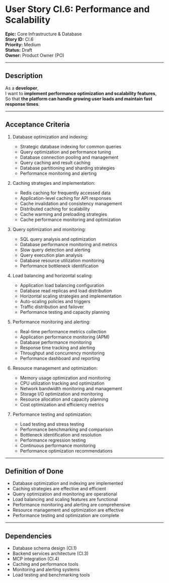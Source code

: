 # User Story CI.6: Performance and Scalability

**Epic:** Core Infrastructure & Database  
**Story ID:** CI.6  
**Priority:** Medium  
**Status:** Draft  
**Owner:** Product Owner (PO)

---

## Description

As a **developer**,  
I want to **implement performance optimization and scalability features**,  
So that **the platform can handle growing user loads and maintain fast response times**.

---

## Acceptance Criteria

1. Database optimization and indexing:
   - Strategic database indexing for common queries
   - Query optimization and performance tuning
   - Database connection pooling and management
   - Query caching and result caching
   - Database partitioning and sharding strategies
   - Performance monitoring and alerting

2. Caching strategies and implementation:
   - Redis caching for frequently accessed data
   - Application-level caching for API responses
   - Cache invalidation and consistency management
   - Distributed caching for scalability
   - Cache warming and preloading strategies
   - Cache performance monitoring and optimization

3. Query optimization and monitoring:
   - SQL query analysis and optimization
   - Database performance monitoring and metrics
   - Slow query detection and alerting
   - Query execution plan analysis
   - Database resource utilization monitoring
   - Performance bottleneck identification

4. Load balancing and horizontal scaling:
   - Application load balancing configuration
   - Database read replicas and load distribution
   - Horizontal scaling strategies and implementation
   - Auto-scaling policies and triggers
   - Traffic distribution and failover
   - Performance testing and capacity planning

5. Performance monitoring and alerting:
   - Real-time performance metrics collection
   - Application performance monitoring (APM)
   - Database performance monitoring
   - Response time tracking and alerting
   - Throughput and concurrency monitoring
   - Performance dashboard and reporting

6. Resource management and optimization:
   - Memory usage optimization and monitoring
   - CPU utilization tracking and optimization
   - Network bandwidth monitoring and management
   - Storage I/O optimization and monitoring
   - Resource allocation and capacity planning
   - Cost optimization and efficiency metrics

7. Performance testing and optimization:
   - Load testing and stress testing
   - Performance benchmarking and comparison
   - Bottleneck identification and resolution
   - Performance regression testing
   - Continuous performance monitoring
   - Performance optimization recommendations

---

## Definition of Done

- Database optimization and indexing are implemented
- Caching strategies are effective and efficient
- Query optimization and monitoring are operational
- Load balancing and scaling features are functional
- Performance monitoring and alerting are comprehensive
- Resource management and optimization are effective
- Performance testing and optimization are complete

---

## Dependencies

- Database schema design (CI.1)
- Backend services architecture (CI.3)
- MCP integration (CI.4)
- Caching and performance tools
- Monitoring and alerting systems
- Load testing and benchmarking tools 